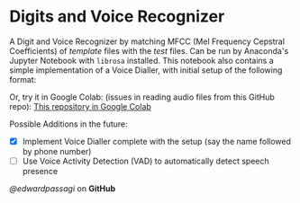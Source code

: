 # Digits and Voice Recognizer
A Digit and Voice Recognizer by matching MFCC (Mel Frequency Cepstral Coefficients) of *template* files with the *test* files.
Can be run by Anaconda's Jupyter Notebook with `librosa` installed.
This notebook also contains a simple implementation of a Voice Dialler, with initial setup of the following format:

Or, try it in Google Colab: (issues in reading audio files from this GitHub repo):
[This repository in Google Colab](https://colab.research.google.com/github/edwardpassagi/voiceRecognizer/)

Possible Additions in the future:
- [x] Implement Voice Dialler complete with the setup (say the name followed by phone number)
- [ ] Use Voice Activity Detection (VAD) to automatically detect speech presence

*@edwardpassagi* on **GitHub**